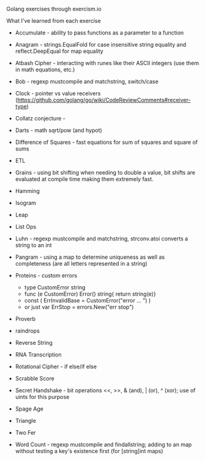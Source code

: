 Golang exercises through exercism.io

What I've learned from each exercise

* Accumulate            - ability to pass functions as a parameter to a function
* Anagram               - strings.EqualFold for case insensitive string equality and reflect.DeepEqual for map equality

* Atbash Cipher         - interacting with runes like their ASCII integers (use them in math equations, etc.)

* Bob                   - regexp mustcompile and matchstring, switch/case

* Clock                 - pointer vs value receivers (https://github.com/golang/go/wiki/CodeReviewComments#receiver-type)

* Collatz conjecture    - 

* Darts                 - math sqrt/pow (and hypot)

* Difference of Squares - fast equations for sum of squares and square of sums

* ETL

* Grains               - using bit shifting when needing to double a value, bit shifts are
evaluated at compile time making them extremely fast.

* Hamming

* Isogram

* Leap

* List Ops

* Luhn                  - regexp mustcompile and matchstring, strconv.atoi converts a string to an int

* Pangram               - using a map to determine uniqueness as well as completeness (are all letters 
represented in a string)

* Proteins              - custom errors
  * type CustomError string
  * func (e CustomError) Error() string{ return string(e)}
  * const ( ErrInvalidBase = CustomError("error ... ") )
  * or just var ErrStop = errors.New("err stop")

* Proverb

* raindrops

* Reverse String

* RNA Transcription 

* Rotational Cipher       - if else/if else

* Scrabble Score

* Secret Handshake        - bit operations <<, >>, & (and), | (or), ^ (xor); use of uints for this purpose

* Spage Age

* Triangle

* Two Fer

* Word Count            - regexp mustcompile and findallstring; adding to an map without testing a key's 
existence first (for [string]int maps)
